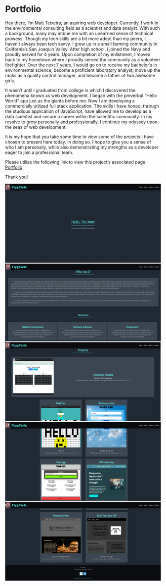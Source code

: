 # Portfolio
Hey there, I’m Matt Teixeira; an aspiring web developer. Currently, I work in the environmental consulting field as a scientist and data analyst. With such a background, many may imbue me with an unearned sense of technical prowess. Though my tech skills are a bit more adept than my peers, I haven’t always been tech savvy. I grew up in a small farming community in California’s San Joaquin Valley. After high school, I joined the Navy and proudly served for 4 years. Upon completion of my enlistment, I moved back to my hometown where I proudly served the community as a volunteer firefighter. Over the next 7 years, I would go on to receive my bachelor’s in environmental science, become a proficient laboratory analyst, move up the ranks as a quality control manager, and become a father of two awesome girls.

It wasn’t until I graduated from college in which I discovered the phenomena known as web development. I began with the preverbal “Hello World” app just as the giants before me. Now I am developing a commercially utilized full stack application. The skills I have honed, through the studious application of JavaScript, have allowed me to develop as a data scientist and secure a career within the scientific community. In my resolve to grow personally and professionally, I continue my odyssey upon the seas of web development.

It is my hope that you take some time to view some of the projects I have chosen to present here today. In doing so, I hope to give you a sense of who I am personally, while also demonstrating my strengths as a developer eager to join a professional team.

Please utilize the following link to view this project’s associated page: [Portfolio](https://apollosolo.github.io/Portfolio/)

Thank you!

![portfolio](./assets/images/screen-shot/port-1.png)
![portfolio](./assets/images/screen-shot/port-2.png)
![portfolio](./assets/images/screen-shot/port-3.png)
![portfolio](./assets/images/screen-shot/port-4.png)
![portfolio](./assets/images/screen-shot/port-5.png)